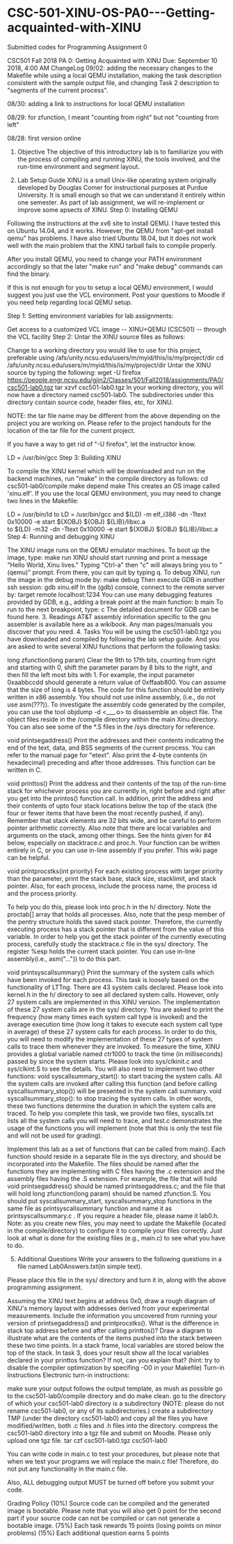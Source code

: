 # CSC-501-XINU-OS-PA0---Getting-acquainted-with-XINU
Submitted codes for Programming Assignment 0

CSC501 Fall 2018
PA 0: Getting Acquainted with XINU
Due: September 10 2018, 4:00 AM
ChangeLog
09/02: adding the necessary changes to the Makefile while using a local QEMU installation, making the task description consistent with the sample output file, and changing Task 2 description to "segments of the current process".

08/30: adding a link to instructions for local QEMU installation

08/29: for zfunction, I meant "counting from right" but not "counting from left"

08/28: first version online

1. Objective
The objective of this introductory lab is to familiarize you with the process of compiling and running XINU, the tools involved, and the run-time environment and segment layout.

2. Lab Setup Guide
XINU is a small Unix-like operating system originally developed by Douglas Comer for instructional purposes at Purdue University. It is small enough so that we can understand it entirely within one semester. As part of lab assignment, we will re-implement or improve some apsects of XINU.
Step 0: Installing QEMU

Following the instructions at the xv6 site to install QEMU.
I have tested this on Ubuntu 14.04, and it works. However, the QEMU from "apt-get install qemu" has problems. I have also tried Ubuntu 18.04, but it does not work well with the main problem that the XINU tarball fails to compile properly.

After you install QEMU, you need to change your PATH environment accordingly so that the later "make run" and "make debug" commands can find the binary.

If this is not enough for you to setup a local QEMU environment, I would suggest you just use the VCL environment. Post your questions to Moodle if you need help regarding local QEMU setup.

Step 1: Setting environment variables for lab assignments:

Get access to a customized VCL image -- XINU+QEMU (CSC501) -- through the VCL facility
Step 2: Untar the XINU source files as follows:

Change to a working directory you would like to use for this project, preferable using /afs/unity.ncsu.edu/users/m/myid/this/is/my/project/dir
cd /afs/unity.ncsu.edu/users/m/myid/this/is/my/project/dir
Untar the XINU source by typing the following:
wget -U firefox https://people.engr.ncsu.edu/gjin2/Classes/501/Fall2018/assignments/PA0/csc501-lab0.tgz
tar xzvf csc501-lab0.tgz
In your working directory, you will now have a directory named csc501-lab0. The subdirectories under this directory contain source code, header files, etc, for XINU.

NOTE: the tar file name may be different from the above depending on the project you are working on. Please refer to the project handouts for the location of the tar file for the current project.

If you have a way to get rid of "-U firefox", let the instructor know.

LD = /usr/bin/gcc
Step 3: Building XINU

To compile the XINU kernel which will be downloaded and run on the backend machines, run "make" in the compile directory as follows:
cd csc501-lab0/compile
make depend
make
This creates an OS image called 'xinu.elf'.
If you use the local QEMU environment, you may need to change two lines in the Makefile:

LD      =       /usr/bin/ld
to
LD      =       /usr/bin/gcc
and
	$(LD) -m elf_i386 -dn -Ttext 0x10000 -e start ${XOBJ} ${OBJ} ${LIB}/libxc.a \
to
	$(LD) -m32 -dn -Ttext 0x10000 -e start ${XOBJ} ${OBJ} ${LIB}/libxc.a \
Step 4: Running and debugging XINU

The XINU image runs on the QEMU emulator machines. To boot up the image, type:
make run
XINU should start running and print a message "Hello World, Xinu lives."
Typing "Ctrl-a" then "c" will always bring you to "(qemu)" prompt. From there, you can quit by typing q.
To debug XINU, run the image in the debug mode by:
make debug
Then execute GDB in another ssh session:
gdb xinu.elf
In the (gdb) console, connect to the remote server by:
target remote localhost:1234
You can use many debugging features provided by GDB, e.g., adding a break point at the main function:
b main
To run to the next breakpoint, type:
c
The detailed document for GDB can be found here.
3. Readings
AT&T assembly information specific to the gnu assembler is available here as a wikibook.
Any man pages/manuals you discover that you need.
4. Tasks
You will be using the csc501-lab0.tgz you have downloaded and compiled by following the lab setup guide. And you are asked to write several XINU functions that perform the following tasks:

long zfunction(long param)
Clear the 9th to 17th bits, counting from right and starting with 0, shift the parameter param by 8 bits to the right, and then fill the left most bits with 1. For example, the input parameter 0xaabbccdd should generate a return value of 0xffaab800. You can assume that the size of long is 4 bytes. The code for this function should be entirely written in x86 assembly. You should not use inline assembly, (i.e., do not use asm(???)). To investigate the assembly code generated by the compiler, you can use the tool objdump -d <___.o> to disassemble an object file. The object files reside in the /compile directory within the main Xinu directory. You can also see some of the *.S files in the /sys directory for reference.

void printsegaddress()
Print the addresses and their contents indicating the end of the text, data, and BSS segments of the current process. You can refer to the manual page for "etext". Also print the 4-byte contents (in hexadecimal) preceding and after those addresses. This function can be written in C.

void printtos()
Print the address and their contents of the top of the run-time stack for whichever process you are currently in, right before and right after you get into the printos() function call. In addition, print the address and their contents of upto four stack locations below the top of the stack (the four or fewer items that have been the most recently pushed, if any). Remember that stack elements are 32 bits wide, and be careful to perform pointer arithmetic correctly. Also note that there are local variables and arguments on the stack, among other things. See the hints given for #4 below, especially on stacktrace.c and proc.h. Your function can be written entirely in C, or you can use in-line assembly if you prefer. This wiki page can be helpful.

void printprocstks(int priority)
For each existing process with larger priority than the parameter, print the stack base, stack size, stacklimit, and stack pointer. Also, for each process, include the process name, the process id and the process priority.

To help you do this, please look into proc.h in the h/ directory. Note the proctab[] array that holds all processes. Also, note that the pesp member of the pentry structure holds the saved stack pointer. Therefore, the currently executing process has a stack pointer that is different from the value of this variable. In order to help you get the stack pointer of the currently executing process, carefully study the stacktrace.c file in the sys/ directory. The register %esp holds the current stack pointer. You can use in-line assembly(i.e., asm("...")) to do this part.

void printsyscallsummary()
Print the summary of the system calls which have been invoked for each process. This task is loosely based on the functionality of LTTng. There are 43 system calls declared. Please look into kernel.h in the h/ directory to see all declared system calls. However, only 27 system calls are implemented in this XINU version. The implementation of these 27 system calls are in the sys/ directory. You are asked to print the frequency (how many times each system call type is invoked) and the average execution time (how long it takes to execute each system call type in average) of these 27 system calls for each process. In order to do this, you will need to modify the implementation of these 27 types of system calls to trace them whenever they are invoked. To measure the time, XINU provides a global variable named ctr1000 to track the time (in milliseconds) passed by since the system starts. Please look into sys/clkinit.c and sys/clkint.S to see the details. 
You will also need to implement two other functions: 
void syscallsummary_start(): to start tracing the system calls. All the system calls are invoked after calling this function (and before calling syscallsummary_stop()) will be presented in the system call summary.
void syscallsummary_stop(): to stop tracing the system calls. 
In other words, these two functions determine the duration in which the system calls are traced. 
To help you complete this task, we provide two files, syscalls.txt lists all the system calls you will need to trace, and test.c demonstrates the usage of the functions you will implement (note that this is only the test file and will not be used for grading).

Implement this lab as a set of functions that can be called from main(). Each function should reside in a separate file in the sys directory, and should be incorporated into the Makefile. The files should be named after the functions they are implementing with C files having the .c extension and the assembly files having the .S extension. For example, the file that will hold void printsegaddress() should be named printsegaddress.c; and the file that will hold long zfunction(long param) should be named zfunction.S. You should put syscallsummary_start, syscallsummary_stop functions in the same file as printsyscallsummary function and name it as printsyscallsummary.c . If you require a header file, please name it lab0.h. Note: as you create new files, you may need to update the Makefile (located in the compile/directory) to configure it to compile your files correctly. Just look at what is done for the existing files (e.g., main.c) to see what you have to do.

5. Additional Questions
Write your answers to the following questions in a file named Lab0Answers.txt(in simple text).

Please place this file in the sys/ directory and turn it in, along with the above programming assignment.

Assuming the XINU text begins at address 0x0, draw a rough diagram of XINU's memory layout with addresses derived from your experimental measurements. Include the information you uncovered from running your version of printsegaddress() and printprocstks().
What is the difference in stack top address before and after calling printtos()? Draw a diagram to illustrate what are the contents of the items pushed into the stack between these two time points.
In a stack frame, local variables are stored below the top of the stack. In task 3, does your result show all the local variables declared in your printtos function? If not, can you explain that? (hint: try to disable the compiler optimization by specifing -O0 in your Makefile)
Turn-in Instructions
Electronic turn-in instructions:

make sure your output follows the output template, as mush as possible
go to the csc501-lab0/compile directory and do make clean.
go to the directory of which your csc501-lab0 directory is a subdirectory (NOTE: please do not rename csc501-lab0, or any of its subdirectories.)
create a subdirectory TMP (under the directory csc501-lab0) and copy all the files you have modified/written, both .c files and .h files into the directory.
compress the csc501-lab0 directory into a tgz file and submit on Moodle. Please only upload one tgz file.
tar czf csc501-lab0.tgz csc501-lab0

You can write code in main.c to test your procedures, but please note that when we test your programs we will replace the main.c file! Therefore, do not put any functionality in the main.c file.

Also, ALL debugging output MUST be turned off before you submit your code.

Grading Policy
(10%) Source code can be compiled and the generated image is bootable. Please note that you will also get 0 point for the second part if your source code can not be compiled or can not generate a bootable image.
(75%) Each task rewards 15 points (losing points on minor problems)
(15%) Each additional question earns 5 points

